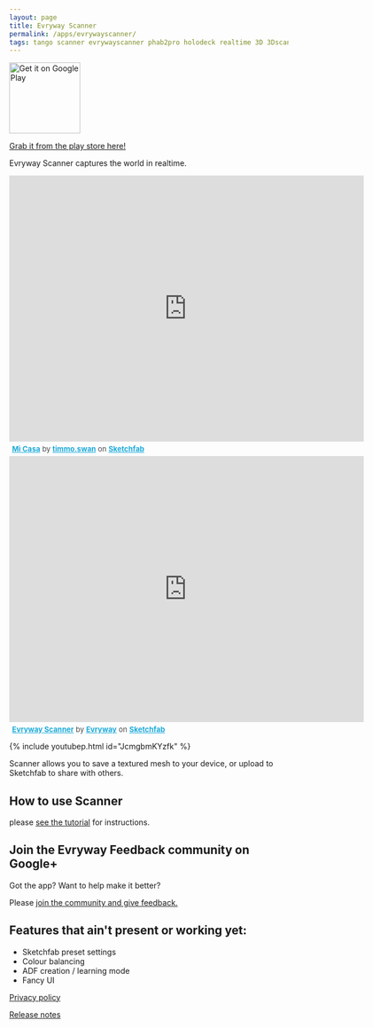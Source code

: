 ```yaml
---
layout: page
title: Evryway Scanner
permalink: /apps/evrywayscanner/
tags: tango scanner evrywayscanner phab2pro holodeck realtime 3D 3Dscanner projecttango
---
```


<a href='https://play.google.com/store/apps/details?id=com.evryway.scanner.a1&pcampaignid=MKT-Other-global-all-co-prtnr-py-PartBadge-Mar2515-1'>
<img alt='Get it on Google Play' src='https://play.google.com/intl/en_us/badges/images/generic/en_badge_web_generic.png' height="128" />
</a>

[Grab it from the play store here!](https://play.google.com/store/apps/details?id=com.evryway.scanner.a1)

Evryway Scanner captures the world in realtime.

<div class="sketchfab-embed-wrapper"><iframe width="640" height="480" src="https://sketchfab.com/models/74db2b0558644c3081a4893055c18a90/embed" frameborder="0" allowvr allowfullscreen mozallowfullscreen="true" webkitallowfullscreen="true" onmousewheel=""></iframe>

<p style="font-size: 13px; font-weight: normal; margin: 5px; color: #4A4A4A;">
    <a href="https://sketchfab.com/models/74db2b0558644c3081a4893055c18a90?utm_medium=embed&utm_source=website&utm_campain=share-popup" target="_blank" style="font-weight: bold; color: #1CAAD9;">Mi Casa</a>
    by <a href="https://sketchfab.com/timmo.swan?utm_medium=embed&utm_source=website&utm_campain=share-popup" target="_blank" style="font-weight: bold; color: #1CAAD9;">timmo.swan</a>
    on <a href="https://sketchfab.com?utm_medium=embed&utm_source=website&utm_campain=share-popup" target="_blank" style="font-weight: bold; color: #1CAAD9;">Sketchfab</a>
</p>
</div>

<iframe width="640" height="480" src="https://sketchfab.com/playlists/embed?collection=a37ee3f4013d4b4c923a8c74ea2fb1d5" frameborder="0" allowvr allowfullscreen mozallowfullscreen="true" webkitallowfullscreen="true" onmousewheel=""></iframe>

<p style="font-size: 13px; font-weight: normal; margin: 5px; color: #4A4A4A;">
    <a href="https://sketchfab.com/Evryway/collections/evryway-scanner?utm_source=website&utm_medium=embed&utm_campaign=share-popup" target="_blank" style="font-weight: bold; color: #1CAAD9;">Evryway Scanner</a>
    by <a href="https://sketchfab.com/Evryway?utm_source=website&utm_medium=embed&utm_campaign=share-popup" target="_blank" style="font-weight: bold; color: #1CAAD9;">Evryway</a>
    on <a href="https://sketchfab.com?utm_source=website&utm_medium=embed&utm_campaign=share-popup" target="_blank" style="font-weight: bold; color: #1CAAD9;">Sketchfab</a>
</p>

{% include youtubep.html id="JcmgbmKYzfk" %}

Scanner allows you to save a textured mesh to your device, or upload to Sketchfab to share with others.

## How to use Scanner

please [see the tutorial](tutorial) for instructions.

## Join the Evryway Feedback community on Google+

Got the app? Want to help make it better? 

Please [join the community and give feedback.](https://plus.google.com/communities/104588434400522026854)

## Features that ain't present or working yet:

* Sketchfab preset settings
* Colour balancing
* ADF creation / learning mode
* Fancy UI

[Privacy policy](privacy_policy)

[Release notes](release_notes)

